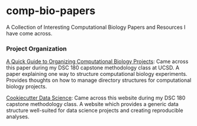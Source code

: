 # comp-bio-papers
A Collection of Interesting Computational Biology Papers and Resources I have come across.

### Project Organization
[A Quick Guide to Organizing Computational Biology Projects](https://journals.plos.org/ploscompbiol/article?id=10.1371/journal.pcbi.1000424&ref=https://githubhelp.com): Came across this paper during my DSC 180 capstone methodology class at UCSD. A paper explaining one way to structure computational biology experiments. Provides thoughts on how to manage directory structures for computational biology projects.

[Cookiecutter Data Science](https://drivendata.github.io/cookiecutter-data-science/): Came across this website during my DSC 180 capstone methodology class. A website which provides a generic data structure well-suited for data science projects and creating reproducible analyses.
